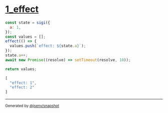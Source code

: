 # [1_effect](../../sigi.test.mjs#L19)

```js
const state = sigi({
  a: 1,
});
const values = [];
effect(() => {
  values.push(`effect: ${state.a}`);
});
state.a++;
await new Promise((resolve) => setTimeout(resolve, 10));

return values;
```

```js
[
  "effect: 1",
  "effect: 2"
]
```

---

<sub>
  Generated by <a href="https://github.com/jsenv/core/tree/main/packages/tooling/snapshot">@jsenv/snapshot</a>
</sub>
